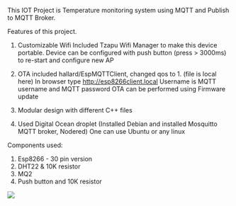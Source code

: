 This IOT Project is Temperature monitoring system using MQTT and Publish to MQTT Broker. 

Features of this project.

1. Customizable Wifi
  Included Tzapu Wifi Manager to make this device portable. 
  Device can be configured with push button (press > 3000ms) to re-start and configure new AP

2. OTA
  included hallard/EspMQTTClient, changed qos to 1. (file is local here)
  In browser type http://esp8266client.local 
  Username is MQTT username and MQTT password
  OTA can be performed using Firmware update
  
3. Modular design with different C++ files

4. Used Digital Ocean droplet (Installed Debian and installed Mosquitto MQTT broker, Nodered) One can use Ubuntu or any linux

Components used:
1. Esp8266 - 30 pin version
2. DHT22 & 10K resistor
3. MQ2 
4. Push button and 10K resistor

<img src="./Completed_HW_Setupe.jpeg">
